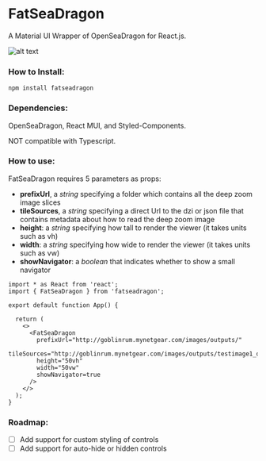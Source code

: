 # FatSeaDragon

A Material UI Wrapper of OpenSeaDragon for React.js. 

![alt text](https://i.ibb.co/9v1fNV2/Screenshot-from-2022-06-07-15-30-23.png)


### How to Install:

```
npm install fatseadragon
```

### Dependencies:
OpenSeaDragon, React MUI, and Styled-Components.

NOT compatible with Typescript.


### How to use:

FatSeaDragon requires 5 parameters as props:
- **prefixUrl**, a *string* specifying a folder which contains all the deep zoom image slices
- **tileSources**, a *string* specifying a direct Url to the dzi or json file that contains metadata about how to read the deep zoom image
- **height**: a *string* specifying how tall to render the viewer (it takes units such as vh)
- **width**: a *string* specifying how wide to render the viewer (it takes units such as vw)
- **showNavigator**: a *boolean* that indicates whether to show a small navigator


```
import * as React from 'react';
import { FatSeaDragon } from 'fatseadragon';

export default function App() {

  return (
    <>
      <FatSeaDragon 
        prefixUrl="http://goblinrum.mynetgear.com/images/outputs/"
        tileSources="http://goblinrum.mynetgear.com/images/outputs/testimage1_outdzi.dzi"
        height="50vh"
        width="50vw"
        showNavigator=true
      />
    </>
  );
}
```

### Roadmap:

- [ ] Add support for custom styling of controls
- [ ] Add support for auto-hide or hidden controls
